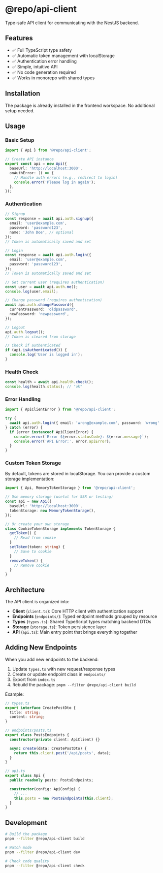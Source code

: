 # @repo/api-client

Type-safe API client for communicating with the NestJS backend.

## Features

- ✅ Full TypeScript type safety
- ✅ Automatic token management with localStorage
- ✅ Authentication error handling
- ✅ Simple, intuitive API
- ✅ No code generation required
- ✅ Works in monorepo with shared types

## Installation

The package is already installed in the frontend workspace. No additional setup needed.

## Usage

### Basic Setup

```typescript
import { Api } from '@repo/api-client';

// Create API instance
export const api = new Api({
  baseUrl: 'http://localhost:3000',
  onAuthError: () => {
    // Handle auth errors (e.g., redirect to login)
    console.error('Please log in again');
  },
});
```

### Authentication

```typescript
// Signup
const response = await api.auth.signup({
  email: 'user@example.com',
  password: 'password123',
  name: 'John Doe', // optional
});
// Token is automatically saved and set

// Login
const response = await api.auth.login({
  email: 'user@example.com',
  password: 'password123',
});
// Token is automatically saved and set

// Get current user (requires authentication)
const user = await api.auth.me();
console.log(user.email);

// Change password (requires authentication)
await api.auth.changePassword({
  currentPassword: 'oldpassword',
  newPassword: 'newpassword',
});

// Logout
api.auth.logout();
// Token is cleared from storage

// Check if authenticated
if (api.isAuthenticated()) {
  console.log('User is logged in');
}
```

### Health Check

```typescript
const health = await api.health.check();
console.log(health.status); // "ok"
```

### Error Handling

```typescript
import { ApiClientError } from '@repo/api-client';

try {
  await api.auth.login({ email: 'wrong@example.com', password: 'wrong' });
} catch (error) {
  if (error instanceof ApiClientError) {
    console.error(`Error ${error.statusCode}: ${error.message}`);
    console.error('API Error:', error.apiError);
  }
}
```

### Custom Token Storage

By default, tokens are stored in localStorage. You can provide a custom storage implementation:

```typescript
import { Api, MemoryTokenStorage } from '@repo/api-client';

// Use memory storage (useful for SSR or testing)
const api = new Api({
  baseUrl: 'http://localhost:3000',
  tokenStorage: new MemoryTokenStorage(),
});

// Or create your own storage
class CookieTokenStorage implements TokenStorage {
  getToken() {
    // Read from cookie
  }
  setToken(token: string) {
    // Save to cookie
  }
  removeToken() {
    // Remove cookie
  }
}
```

## Architecture

The API client is organized into:

- **Client** (`client.ts`): Core HTTP client with authentication support
- **Endpoints** (`endpoints/`): Typed endpoint methods grouped by resource
- **Types** (`types.ts`): Shared TypeScript types matching backend DTOs
- **Storage** (`storage.ts`): Token persistence layer
- **API** (`api.ts`): Main entry point that brings everything together

## Adding New Endpoints

When you add new endpoints to the backend:

1. Update `types.ts` with new request/response types
2. Create or update endpoint class in `endpoints/`
3. Export from `index.ts`
4. Rebuild the package: `pnpm --filter @repo/api-client build`

Example:

```typescript
// types.ts
export interface CreatePostDto {
  title: string;
  content: string;
}

// endpoints/posts.ts
export class PostsEndpoints {
  constructor(private client: ApiClient) {}

  async create(data: CreatePostDto) {
    return this.client.post('/api/posts', data);
  }
}

// api.ts
export class Api {
  public readonly posts: PostsEndpoints;

  constructor(config: ApiConfig) {
    // ...
    this.posts = new PostsEndpoints(this.client);
  }
}
```

## Development

```bash
# Build the package
pnpm --filter @repo/api-client build

# Watch mode
pnpm --filter @repo/api-client dev

# Check code quality
pnpm --filter @repo/api-client check
```
